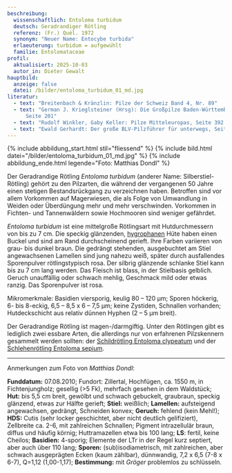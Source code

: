 ```yaml
---
beschreibung:
  wissenschaftlich: Entoloma turbidum
  deutsch: Geradrandiger Rötling
  referenz: (Fr.) Quél. 1972
  synonym: "Neuer Name: Entocybe turbida"
  erlaeuterung: turbidum = aufgewühlt
  familie: Entolomataceae
profil:
  aktualisiert: 2025-10-03
  autor_in: Dieter Gewalt
hauptbild:
  anzeige: false
  datei: /bilder/entoloma_turbidum_01_md.jpg
literatur:
  - text: "Breitenbach & Kränzlin: Pilze der Schweiz Band 4, Nr. 89"
  - text: "German J. Krieglsteiner (Hrsg): Die Großpilze Baden-Württembergs Band 4,
      Seite 201"
  - text: "Rudolf Winkler, Gaby Keller: Pilze Mitteleuropas, Seite 392 6.2.59"
  - text: "Ewald Gerhardt: Der große BLV-Pilzführer für unterwegs, Seite 234"
---
```

{% include abbildung_start.html stil="fliessend" %}
{% include bild.html datei="/bilder/entoloma_turbidum_01_md.jpg" %}
{% include abbildung_ende.html legende="Foto: Matthias Dondl" %}

Der Geradrandige Rötling *Entoloma turbidum* (anderer Name: Silberstiel-Rötling) gehört zu den Pilzarten, die während der vergangenen 50 Jahre einen stetigen Bestandsrückgang zu verzeichnen haben. Betroffen sind vor allem Vorkommen auf Magerwiesen, die als Folge von Umwandlung in Weiden oder Überdüngung mehr und mehr verschwinden. Vorkommen in Fichten- und Tannenwäldern sowie Hochmooren sind weniger gefährdet.

*Entoloma turbidum* ist eine mittelgroße Rötlingsart mit Hutdurchmessern von bis zu 7 cm. Die speckig glänzenden, [hygrophanen](hygrophan "Glossar") Hüte haben einen Buckel und sind am Rand durchscheinend gerieft. Ihre Farben variieren von grau- bis dunkel braun. Die gedrängt stehenden, ausgebuchtet am Stiel angewachsenen Lamellen sind jung nahezu weiß, später durch ausfallendes Sporenpulver rötlingstypisch rosa. Der silbrig glänzende schlanke Stiel kann bis zu 7 cm lang werden. Das Fleisch ist blass, in der Stielbasis gelblich. Geruch unauffällig oder schwach mehlig, Geschmack mild oder etwas ranzig. Das Sporenpulver ist rosa.

Mikromerkmale:
Basidien viersporig, keulig 80 – 120 µm; Sporen höckerig, 6- bis 8-eckig, 6,5 – 8,5 x 6 – 7,5 µm; keine Zystiden, Schnallen vorhanden; Hutdeckschicht aus relativ dünnen Hyphen (2 – 5 µm breit).

Der Geradrandige Rötling ist magen-/darmgiftig. Unter den Rötlingen gibt es lediglich zwei essbare Arten, die allerdings nur von erfahrenen Pilzskennern gesammelt werden sollten: der [Schildrötling Entoloma clypeatum](/pilze/entoloma-clypeatum-schildrötling) und der [Schlehenrötling Entoloma sepium](/pilze/entoloma-sepium-schlehenrötling).

- - -

Anmerkungen zum Foto von *Matthias Dondl*:

**Funddatum:** 07.08.2010; Fundort: Zillertal, Hochfügen, ca. 1550 m, in Fichtenjungholz; gesellig (>5 Fk), mehrfach gesehen in dem Waldstück; **Hut:** bis 5,5 cm breit, gewölbt und schwach gebuckelt, graubraun, speckig glänzend, etwas zur Hälfte gerieft; **Stiel:** weißlich; **Lamellen:** aufsteigend angewachsen, gedrängt, Schneiden konvex; **Geruch:** fehlend (kein Mehl!); **HDS:** Cutis (sehr locker geschichtet, aber nicht deutlich gelifiziert), Zellbreite ca. 2-6, mit zahlreichen Schnallen; Pigment intrazellulär braun, diffus und häufig körnig; Huttramazellen etwa bis 100 lang; **LS**: fertil, keine Cheilos; **Basidien:** 4-sporig; Elemente der LTr in der Regel kurz septiert, aber auch über 110 lang; **Sporen:** (sub)isodiametrisch, mit zahlreichen, aber schwach ausgeprägten Ecken (kaum zählbar), dünnwandig, 7,2 x 6,5 (7-8 x 6-7), Q=1,12 (1,00-1,17); **Bestimmung:** mit *Gröger* problemlos zu schlüsseln.